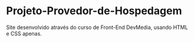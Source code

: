 # Projeto-Provedor-de-Hospedagem

Site desenvolvido através do curso de Front-End DevMedia, usando HTML e CSS apenas.

